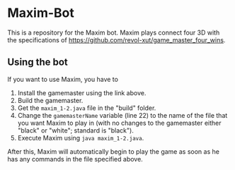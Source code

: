# Maxim-Bot
This is a repository for the Maxim bot. Maxim plays connect four 3D with the specifications of https://github.com/revol-xut/game_master_four_wins.

## Using the bot
If you want to use Maxim, you have to 
1. Install the gamemaster using the link above.
2. Build the gamemaster.
3. Get the `maxim_1-2.java` file in the "build" folder.
4. Change the `gamemasterName` variable (line 22) to the name of the file that you want Maxim to play in (with no changes to the gamemaster either "black" or "white"; standard is "black").
5. Execute Maxim using `java maxim_1-2.java`.

After this, Maxim will automatically begin to play the game as soon as he has any commands in the file specified above.
